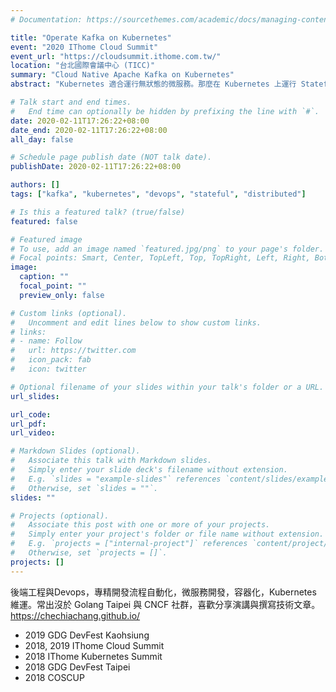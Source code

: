 ```yaml
---
# Documentation: https://sourcethemes.com/academic/docs/managing-content/

title: "Operate Kafka on Kubernetes"
event: "2020 IThome Cloud Summit"
event_url: "https://cloudsummit.ithome.com.tw/"
location: "台北國際會議中心 (TICC)"
summary: "Cloud Native Apache Kafka on Kubernetes"
abstract: "Kubernetes 適合運行無狀態的微服務。那麼在 Kubernetes 上運行 Stateful 的重量級資料庫服務是否適合？本次演講以 Apache Kafka 為例子，分享在 Kubernetes 上維運 Stateful 服務的經驗。"

# Talk start and end times.
#   End time can optionally be hidden by prefixing the line with `#`.
date: 2020-02-11T17:26:22+08:00
date_end: 2020-02-11T17:26:22+08:00
all_day: false

# Schedule page publish date (NOT talk date).
publishDate: 2020-02-11T17:26:22+08:00

authors: []
tags: ["kafka", "kubernetes", "devops", "stateful", "distributed"]

# Is this a featured talk? (true/false)
featured: false

# Featured image
# To use, add an image named `featured.jpg/png` to your page's folder. 
# Focal points: Smart, Center, TopLeft, Top, TopRight, Left, Right, BottomLeft, Bottom, BottomRight.
image:
  caption: ""
  focal_point: ""
  preview_only: false

# Custom links (optional).
#   Uncomment and edit lines below to show custom links.
# links:
# - name: Follow
#   url: https://twitter.com
#   icon_pack: fab
#   icon: twitter

# Optional filename of your slides within your talk's folder or a URL.
url_slides:

url_code:
url_pdf:
url_video:

# Markdown Slides (optional).
#   Associate this talk with Markdown slides.
#   Simply enter your slide deck's filename without extension.
#   E.g. `slides = "example-slides"` references `content/slides/example-slides.md`.
#   Otherwise, set `slides = ""`.
slides: ""

# Projects (optional).
#   Associate this post with one or more of your projects.
#   Simply enter your project's folder or file name without extension.
#   E.g. `projects = ["internal-project"]` references `content/project/deep-learning/index.md`.
#   Otherwise, set `projects = []`.
projects: []
---
```


後端工程與Devops，專精開發流程自動化，微服務開發，容器化，Kubernetes 維運。常出沒於 Golang Taipei 與 CNCF 社群，喜歡分享演講與撰寫技術文章。https://chechiachang.github.io/

- 2019 GDG DevFest Kaohsiung
- 2018, 2019 IThome Cloud Summit
- 2018 IThome Kubernetes Summit
- 2018 GDG DevFest Taipei
- 2018 COSCUP

